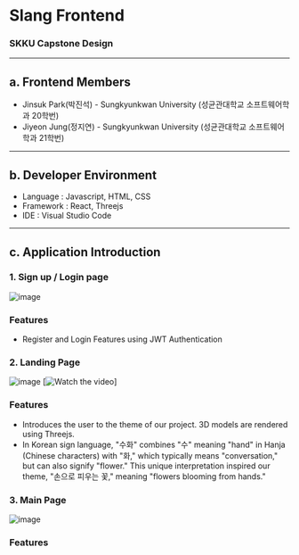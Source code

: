 # Slang Frontend

### SKKU Capstone Design

---

## a. Frontend Members

- Jinsuk Park(박진석) - Sungkyunkwan University (성균관대학교 소프트웨어학과 20학번)
- Jiyeon Jung(정지연) - Sungkyunkwan University (성균관대학교 소프트웨어학과 21학번)

---

## b. Developer Environment

- Language : Javascript, HTML, CSS
- Framework : React, Threejs
- IDE : Visual Studio Code

---

## c. Application Introduction

### 1. Sign up / Login page
![image](https://github.com/Capstone-Week-4/frontend/assets/68769481/207e91ec-a340-4558-ab17-da12674f899a)

### Features

- Register and Login Features using JWT Authentication

### 2. Landing Page
![image](https://github.com/Capstone-Week-4/frontend/assets/68769481/2acd09d8-e9c9-4436-82c1-3cd18936a2c2)
[![Watch the video]([(https://github.com/Capstone-Week-4/frontend/assets/68769481/571dfa3a-aad6-4aa1-b2e9-d884876fe9b8))]

### Features

- Introduces the user to the theme of our project. 3D models are rendered using Threejs.
- In Korean sign language, "수화" combines "수" meaning "hand" in Hanja (Chinese characters) with "화," which typically means "conversation," but can also signify "flower." This unique interpretation inspired our theme, "손으로 피우는 꽃," meaning "flowers blooming from hands."

### 3. Main Page
![image](https://github.com/Capstone-Week-4/frontend/assets/68769481/d681027a-7abb-4d97-968f-d77e97af8dd3)


### Features


